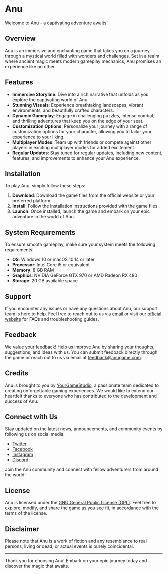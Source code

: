 # Anu

Welcome to Anu - a captivating adventure awaits!

## Overview

Anu is an immersive and enchanting game that takes you on a journey through a mystical world filled with wonders and challenges. Set in a realm where ancient magic meets modern gameplay mechanics, Anu promises an experience like no other.

## Features

- **Immersive Storyline**: Dive into a rich narrative that unfolds as you explore the captivating world of Anu.
- **Stunning Visuals**: Experience breathtaking landscapes, vibrant environments, and beautifully crafted characters.
- **Dynamic Gameplay**: Engage in challenging puzzles, intense combat, and thrilling adventures that keep you on the edge of your seat.
- **Customization Options**: Personalize your journey with a range of customization options for your character, allowing you to tailor your experience to your liking.
- **Multiplayer Modes**: Team up with friends or compete against other players in exciting multiplayer modes for added excitement.
- **Regular Updates**: Stay tuned for regular updates, including new content, features, and improvements to enhance your Anu experience.

## Installation

To play Anu, simply follow these steps:

1. **Download**: Download the game files from the official website or your preferred platform.
2. **Install**: Follow the installation instructions provided with the game files.
3. **Launch**: Once installed, launch the game and embark on your epic adventure in the world of Anu.

## System Requirements

To ensure smooth gameplay, make sure your system meets the following requirements:

- **OS**: Windows 10 or macOS 10.14 or later
- **Processor**: Intel Core i5 or equivalent
- **Memory**: 8 GB RAM
- **Graphics**: NVIDIA GeForce GTX 970 or AMD Radeon RX 480
- **Storage**: 20 GB available space

## Support

If you encounter any issues or have any questions about Anu, our support team is here to help. Feel free to reach out to us via [email](mailto:support@anugame.com) or visit our [official website](https://www.anugame.com/support) for FAQs and troubleshooting guides.

## Feedback

We value your feedback! Help us improve Anu by sharing your thoughts, suggestions, and ideas with us. You can submit feedback directly through the game or reach out to us via email at [feedback@anugame.com](mailto:feedback@anugame.com).

## Credits

Anu is brought to you by [YourGameStudio](https://www.yourgamestudio.com), a passionate team dedicated to creating unforgettable gaming experiences. We would like to extend our heartfelt thanks to everyone who has contributed to the development and success of Anu.

## Connect with Us

Stay updated on the latest news, announcements, and community events by following us on social media:

- [Twitter](https://twitter.com/anugame)
- [Facebook](https://www.facebook.com/anugame)
- [Instagram](https://www.instagram.com/anugame)
- [Discord](https://discord.gg/anu)

Join the Anu community and connect with fellow adventurers from around the world!

## License

Anu is licensed under the [GNU General Public License (GPL)](LICENSE.txt). Feel free to explore, modify, and share the game as you see fit, in accordance with the terms of the license.

## Disclaimer

Please note that Anu is a work of fiction and any resemblance to real persons, living or dead, or actual events is purely coincidental.

---

Thank you for choosing Anu! Embark on your epic journey today and discover the magic that awaits.
